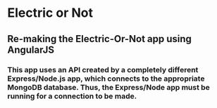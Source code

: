 # Electric or Not

## Re-making the Electric-Or-Not app using AngularJS

### This app uses an API created by a completely different Express/Node.js app, which connects to the appropriate MongoDB database. Thus, the Express/Node app must be running for a connection to be made.